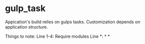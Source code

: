 # gulp_task
Appication's build relies on gulps tasks.
Customization depends on application structure.

Things to note:
Line 1-4: Require modules
Line *: *
*
